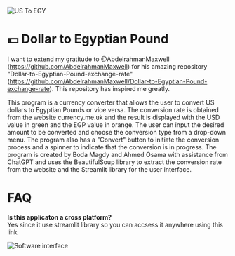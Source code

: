 ![US To EGY]( https://i.imgur.com/hWAVgrZ.jpg)

# 💵 Dollar to Egyptian Pound 

I want to extend my gratitude to @AbdelrahmanMaxwell (https://github.com/AbdelrahmanMaxwell) for his amazing repository "Dollar-to-Egyptian-Pound-exchange-rate" (https://github.com/AbdelrahmanMaxwell/Dollar-to-Egyptian-Pound-exchange-rate). This repository has inspired me greatly.

This program is a currency converter that allows the user to convert US dollars to Egyptian Pounds or vice versa. The conversion rate is obtained from the website currency.me.uk and the result is displayed with the USD value in green and the EGP value in orange. The user can input the desired amount to be converted and choose the conversion type from a drop-down menu. The program also has a "Convert" button to initiate the conversion process and a spinner to indicate that the conversion is in progress. The program is created by Boda Magdy and Ahmed Osama with assistance from ChatGPT and uses the BeautifulSoup library to extract the conversion rate from the website and the Streamlit library for the user interface.

# FAQ

**Is this applicaton a cross platform?**  
Yes since it use streamlit library so you can accsess it anywhere using this link 



 ![Software interface]( https://i.imgur.com/CbtKYwQ.png)


